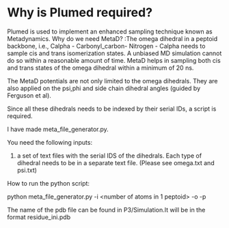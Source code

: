 # Why is Plumed required? 

Plumed is used to implement an enhanced sampling technique known as Metadynamics. Why do we need MetaD? :The omega dihedral in a peptoid backbone, i.e.,
Calpha - Carbonyl_carbon- Nitrogen - Calpha needs to sample cis and trans isomerization states. A unbiased MD simulation cannot do so
within a reasonable amount of time. MetaD helps in sampling both cis and trans states of the omega dihedral within a minimum of 20 ns.

The MetaD potentials are not only limited to the omega dihedrals. They are also applied on the psi,phi and side chain dihedral angles (guided by Ferguson et al).

Since all these dihedrals needs to be indexed by their serial IDs, a script is required. 

I have made meta_file_generator.py.

You need the following inputs:

1. a set of text files with the serial IDS of the dihedrals. Each type of dihedral needs to be in a separate text file. (Please see omega.txt and psi.txt)

How to run the python script:

python meta_file_generator.py -i <number of atoms in 1 peptoid> -o <number of peptoids> -p <name of sample pdb>
  
The name of the pdb file can be found in P3/Simulation.It will be in the format residue_ini.pdb
  
  

